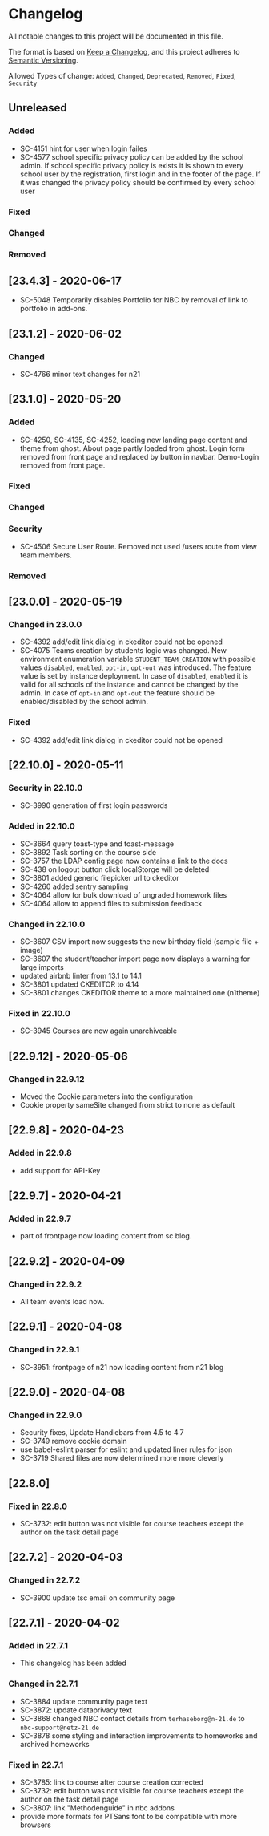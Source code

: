# Changelog

All notable changes to this project will be documented in this file.

The format is based on [Keep a Changelog](https://keepachangelog.com/en/1.0.0/),
and this project adheres to [Semantic Versioning](https://semver.org/spec/v2.0.0.html).

Allowed Types of change: `Added`, `Changed`, `Deprecated`, `Removed`, `Fixed`, `Security`

## Unreleased

### Added
- SC-4151 hint for user when login failes
- SC-4577 school specific privacy policy can be added by the school admin. If school specific privacy policy is exists 
it is shown to every school user by the registration, first login and in the footer of the page. If it was changed the
privacy policy should be confirmed by every school user


### Fixed

### Changed

### Removed


## [23.4.3] - 2020-06-17

- SC-5048 Temporarily disables Portfolio for NBC by removal of link to portfolio in add-ons.

## [23.1.2] - 2020-06-02

### Changed
- SC-4766 minor text changes for n21

## [23.1.0] - 2020-05-20

### Added

- SC-4250, SC-4135, SC-4252, loading new landing page content and theme from ghost. About page partly loaded from ghost. Login form removed from front page and replaced by button in navbar. Demo-Login removed from front page.

### Fixed

### Changed

### Security
- SC-4506 Secure User Route. Removed not used /users route from view team members. 

### Removed


## [23.0.0] - 2020-05-19

### Changed in 23.0.0

- SC-4392 add/edit link dialog in ckeditor could not be opened
- SC-4075 Teams creation by students logic was changed. New environment enumeration variable `STUDENT_TEAM_CREATION` 
with possible values `disabled`, `enabled`, `opt-in`, `opt-out` was introduced. The feature value is set by instance deployment. 
In case of `disabled`, `enabled` it is valid for all schools of the instance and cannot be changed by the admin. 
In case of `opt-in` and `opt-out` the feature should be enabled/disabled by the school admin.

### Fixed

- SC-4392 add/edit link dialog in ckeditor could not be opened

## [22.10.0] - 2020-05-11

### Security in 22.10.0
- SC-3990 generation of first login passwords

### Added in 22.10.0
- SC-3664 query toast-type and toast-message
- SC-3892 Task sorting on the course side
- SC-3757 the LDAP config page now contains a link to the docs
- SC-438 on logout button click localStorge will be deleted
- SC-3801 added generic filepicker url to ckeditor
- SC-4260 added sentry sampling
- SC-4064 allow for bulk download of ungraded homework files
- SC-4064 allow to append files to submission feedback

### Changed in 22.10.0

- SC-3607 CSV import now suggests the new birthday field (sample file + image)
- SC-3607 the student/teacher import page now displays a warning for large imports
- updated airbnb linter from 13.1 to 14.1
- SC-3801 updated CKEDITOR to 4.14
- SC-3801 changes CKEDITOR theme to a more maintained one (n1theme)

### Fixed in 22.10.0

- SC-3945 Courses are now again unarchiveable


## [22.9.12] - 2020-05-06

### Changed in 22.9.12

- Moved the Cookie parameters into the configuration
- Cookie property sameSite changed from strict to none as default

## [22.9.8] - 2020-04-23

### Added in 22.9.8

- add support for API-Key

## [22.9.7] - 2020-04-21

### Added in 22.9.7

- part of frontpage now loading content from sc blog.

## [22.9.2] - 2020-04-09

### Changed in 22.9.2

- All team events load now.

## [22.9.1] - 2020-04-08

### Changed in 22.9.1

- SC-3951: frontpage of n21 now loading content from n21 blog

## [22.9.0] - 2020-04-08

### Changed in 22.9.0

- Security fixes, Update Handlebars from 4.5 to 4.7
- SC-3749 remove cookie domain
- use babel-eslint parser for eslint and updated liner rules for json
- SC-3719 Shared files are now determined more more cleverly

## [22.8.0]

### Fixed in 22.8.0

- SC-3732: edit button was not visible for course teachers except the author on the task detail page

## [22.7.2] - 2020-04-03

### Changed in 22.7.2

- SC-3900 update tsc email on community page

## [22.7.1] - 2020-04-02

### Added in 22.7.1

- This changelog has been added

### Changed in 22.7.1

- SC-3884 update community page text
- SC-3872: update dataprivacy text
- SC-3868 changed NBC contact details from `terhaseborg@n-21.de` to `nbc-support@netz-21.de`
- SC-3878 some styling and interaction improvements to homeworks and archived homeworks

### Fixed in 22.7.1

- SC-3785: link to course after course creation corrected
- SC-3732: edit button was not visible for course teachers except the author on the task detail page
- SC-3807: link "Methodenguide" in nbc addons
- provide more formats for PTSans font to be compatible with more browsers
